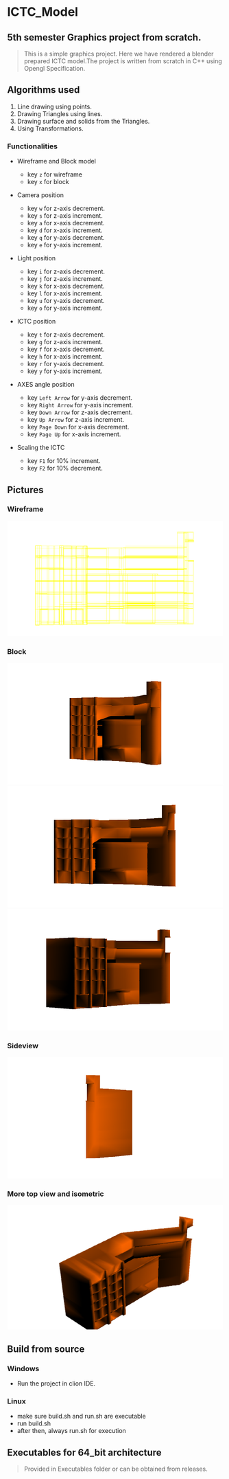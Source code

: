 # ICTC_Model
## 5th semester Graphics project from scratch.
> This is a simple graphics project. Here we have rendered a blender prepared ICTC model.The project is written from scratch in C++ using Opengl Specification.

## Algorithms used  
1. Line drawing using points.  
2. Drawing Triangles using lines.  
3. Drawing surface and solids from the Triangles.  
4. Using Transformations.  

### Functionalities  

* Wireframe and Block model  
	* key `z` for wireframe  
	* key `x` for block  

* Camera position  
	* key `w` for z-axis decrement.  
	* key `s` for z-axis increment.  
	* key `a` for x-axis decrement.  
	* key `d` for x-axis increment.  
	* key `q` for y-axis decrement.  
	* key `e` for y-axis increment.  


* Light position  
	* key `i` for z-axis decrement.  
	* key `j` for z-axis increment.  
	* key `k` for x-axis decrement.  
	* key `l` for x-axis increment.  
	* key `u` for y-axis decrement.  
	* key `o` for y-axis increment.  


* ICTC position  
	* key `t` for z-axis decrement.  
	* key `g` for z-axis increment.  
	* key `f` for x-axis decrement.  
	* key `h` for x-axis increment.  
	* key `r` for y-axis decrement.  
	* key `y` for y-axis increment.  


* AXES angle position  
	* key `Left Arrow` for y-axis decrement.  
	* key `Right Arrow` for y-axis increment.  
	* key `Down Arrow` for z-axis decrement.  
	* key `Up Arrow` for z-axis increment.  
	* key `Page Down` for x-axis decrement.  
	* key `Page Up` for x-axis increment.  

* Scaling the ICTC  
	* key `F1` for 10% increment.  
	* key `F2` for 10% decrement.  

## Pictures
### Wireframe  
![image1](./Reports/pictures/zero.png)

### Block  
![image1](./Reports/pictures/two.png)
![image1](./Reports/pictures/three.png)
![image1](./Reports/pictures/four.png)

### Sideview  
![image1](./Reports/pictures/one.png)

### More top view and isometric  
![image1](./Reports/pictures/five.png)

## Build from source

### Windows 
* Run the project in clion IDE.

### Linux  
* make sure build.sh and run.sh are executable  
* run build.sh  
* after then, always run.sh for execution  

## Executables for 64_bit architecture  
> Provided in Executables folder or can be obtained from releases.
